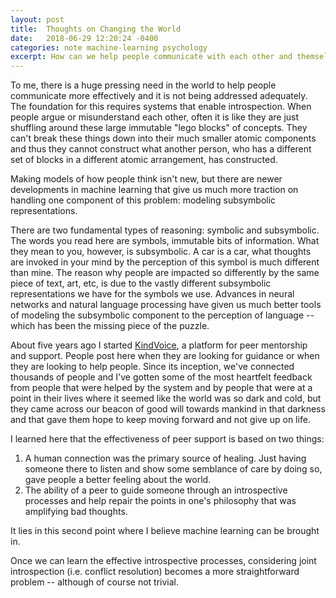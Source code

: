 ```yaml
---
layout: post
title:  Thoughts on Changing the World
date:   2018-06-29 12:20:24 -0400
categories: note machine-learning psychology
excerpt: How can we help people communicate with each other and themselves? 
---
```


To me, there is a huge pressing need in the world to help people communicate more effectively and it is not being addressed adequately. The foundation for this requires systems that enable introspection. When people argue or misunderstand each other, often it is like they are just shuffling around these large immutable "lego blocks" of concepts. They can't break these things down into their much smaller atomic components and thus they cannot construct what another person, who has a different set of blocks in a different atomic arrangement, has constructed. 

Making models of how people think isn't new, but there are newer developments in machine learning that give us much more traction on handling one component of this problem: modeling subsymbolic representations. 

There are two fundamental types of reasoning: symbolic and subsymbolic. The words you read here are symbols, immutable bits of information. What they mean to you, however, is subsymbolic. A car is a car, what thoughts are invoked in your mind by the perception of this symbol is much different than mine. The reason why people are impacted so differently by the same piece of text, art, etc, is due to the vastly different subsymbolic representations we have for the symbols we use. Advances in neural networks and natural language processing have given us much better tools of modeling the subsymbolic component to the perception of language -- which has been the missing piece of the puzzle. 

About five years ago I started [KindVoice](https://www.reddit.com/r/KindVoice/), a platform for peer mentorship and support. People post here when they are looking for guidance or when they are looking to help people. Since its inception, we've connected thousands of people and I've gotten some of the most heartfelt feedback from people that were helped by the system and by people that were at a point in their lives where it seemed like the world was so dark and cold, but they came across our beacon of good will towards mankind in that darkness and that gave them hope to keep moving forward and not give up on life.

I learned here that the effectiveness of peer support is based on two things: 
1. A human connection was the primary source of healing. Just having someone there to listen and show some semblance of care by doing so, gave people a better feeling about the world. 
2. The ability of a peer to guide someone through an introspective processes and help repair the points in one's philosophy that was amplifying bad thoughts. 

It lies in this second point where I believe machine learning can be brought in. 

Once we can learn the effective introspective processes, considering joint introspection (i.e. conflict resolution) becomes a more straightforward problem -- although of course not trivial. 
